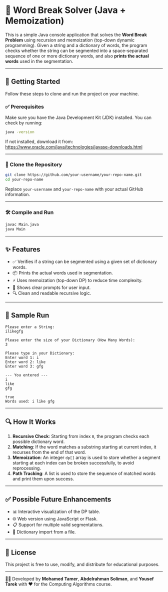 # 🧠 Word Break Solver (Java + Memoization)

This is a simple Java console application that solves the **Word Break Problem** using recursion and memoization (top-down dynamic programming). Given a string and a dictionary of words, the program checks whether the string can be segmented into a space-separated sequence of one or more dictionary words, and also **prints the actual words** used in the segmentation.

---

## 🚀 Getting Started

Follow these steps to clone and run the project on your machine.

### ✅ Prerequisites

Make sure you have the Java Development Kit (JDK) installed. You can check by running:

```bash
java -version
```

If not installed, download it from: https://www.oracle.com/java/technologies/javase-downloads.html

---

### 📁 Clone the Repository

```bash
git clone https://github.com/your-username/your-repo-name.git
cd your-repo-name
```

Replace `your-username` and `your-repo-name` with your actual GitHub information.

---

### 🛠 Compile and Run

```bash
javac Main.java
java Main
```

---

## ✨ Features

- ✅ Verifies if a string can be segmented using a given set of dictionary words.
- 📦 Prints the actual words used in segmentation.
- ⚡ Uses memoization (top-down DP) to reduce time complexity.
- 🧠 Shows clear prompts for user input.
- 🔍 Clean and readable recursive logic.

---

## 🧪 Sample Run

```
Please enter a String:
ilikegfg

Please enter the size of your Dictionary (How Many Words):
3

Please type in your Dictionary:
Enter word 1: i
Enter word 2: like
Enter word 3: gfg

--- You entered ---
i
like
gfg

true
Words used: i like gfg
```

---

## 🔍 How It Works

1. **Recursive Check**: Starting from index `0`, the program checks each possible dictionary word.
2. **Matching**: If the word matches a substring starting at current index, it recurses from the end of that word.
3. **Memoization**: An integer `dp[]` array is used to store whether a segment starting at each index can be broken successfully, to avoid reprocessing.
4. **Path Tracking**: A list is used to store the sequence of matched words and print them upon success.

---

## ✅ Possible Future Enhancements

- 📊 Interactive visualization of the DP table.
- 🌐 Web version using JavaScript or Flask.
- 📋 Support for multiple valid segmentations.
- 📁 Dictionary import from a file.

---

## 📄 License

This project is free to use, modify, and distribute for educational purposes.

---

👨‍💻 Developed by **Mohamed Tamer**, **Abdelrahman Soliman**, and **Yousef Tarek** with ❤️ for the Computing Algorithms course.
